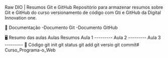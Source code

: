 
Raw
DIO | Resumos Git e GitHub
Repositório para armazenar resumos sobre Git e GitHub do curso versionamento de código com Gti e GitHub da Digital Innovation one.

📖 Documentação
-Documento Git -Documento GitHub

🖥️ Resumo das aulas
Aulas	Resumos
Aula 1	---------
Aula 2	---------
Aula 3	---------
🔣 Código
git init
git status
git add
git versio
git commit# Curso_Programa-o_Web
